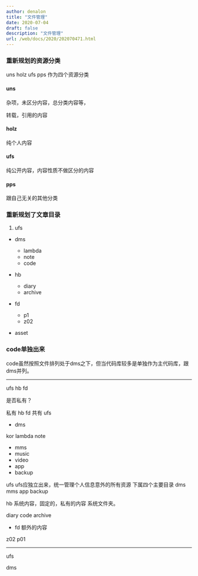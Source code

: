 ```yaml
---
author: denalon
title: "文件管理"
date: 2020-07-04
draft: false
description: "文件管理"
url: /web/docs/2020/202070471.html
---
```



### 重新规划的资源分类

uns   holz    ufs   pps 作为四个资源分类

#### uns

杂项，未区分内容，总分类内容等，

转载，引用的内容

#### holz

纯个人内容

#### ufs

纯公开内容，内容性质不做区分的内容

#### pps
跟自己无关的其他分类

### 重新规划了文章目录

1. ufs

- dms
    + lambda
    + note
    + code

- hb
    + diary
    + archive
- fd
    + p1
    + z02
- asset



### code单独出来

code虽然按照文件排列处于dms之下，但当代码库较多是单独作为主代码库，跟dms并列。

----

ufs hb fd


是否私有？

私有 hb fd
共有 ufs



- dms

kor lambda note
- mms 
- music 
- video 
- app 
- backup


ufs
ufs应独立出来，统一管理个人信息意外的所有资源
下属四个主要目录 dms mms app backup


hb
系统内容，固定的，私有的内容 系统文件夹。

diary code archive 

- fd
额外的内容

z02 p01


----


ufs 

dms 



